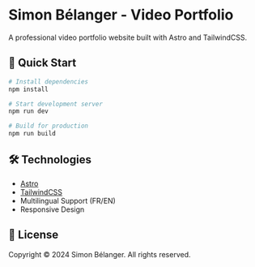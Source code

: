 # Simon Bélanger - Video Portfolio

A professional video portfolio website built with Astro and TailwindCSS.

## 🚀 Quick Start

```bash
# Install dependencies
npm install

# Start development server
npm run dev

# Build for production
npm run build
```

## 🛠️ Technologies

- [Astro](https://astro.build)
- [TailwindCSS](https://tailwindcss.com)
- Multilingual Support (FR/EN)
- Responsive Design

## 📝 License

Copyright © 2024 Simon Bélanger. All rights reserved.